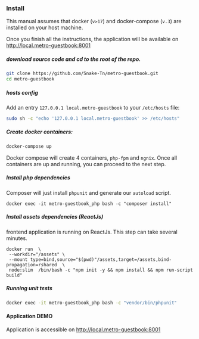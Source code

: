 ### Install
This manual assumes that docker (`v>17`) and docker-compose (`v.3`) are installed on your host machine.

Once you finish all the instructions, the application will be available on http://local.metro-guestbook:8001
 
##### download source code and cd to the root of the repo.
```bash
git clone https://github.com/Snake-Tn/metro-guestbook.git
cd metro-guestbook
```


##### hosts config
Add an entry `127.0.0.1 local.metro-guestbook` to your `/etc/hosts` file:
```bash
sudo sh -c "echo '127.0.0.1 local.metro-guestbook' >> /etc/hosts"
```

##### Create docker containers:
```bash
docker-compose up
```
Docker compose will create 4 containers, `php-fpm` and `ngnix`. 
Once all containers are up and running, you can proceed to the next step.

##### Install php dependencies
Composer will just install `phpunit` and generate our `autoload` script.

```
docker exec -it metro-guestbook_php bash -c "composer install"
```

##### Install assets dependencies (ReactJs)
frontend application is running on ReactJs.
This step can take several minutes.
```
docker run  \
 --workdir="/assets" \
 --mount type=bind,source="$(pwd)"/assets,target=/assets,bind-propagation=rshared  \
 node:slim  /bin/bash -c "npm init -y && npm install && npm run-script build"

 ```
##### Running unit tests
```bash
docker exec -it metro-guestbook_php bash -c "vendor/bin/phpunit"
```


#### Application DEMO
Application is accessible on http://local.metro-guestbook:8001




